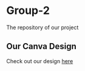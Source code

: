 # Group-2
The repository of our project
## Our Canva Design

Check out our design [here](https://www.canva.com/design/DAG0MvMgyt0/mwAiAAt3uQA0uE06Oj8vlQ/view)

